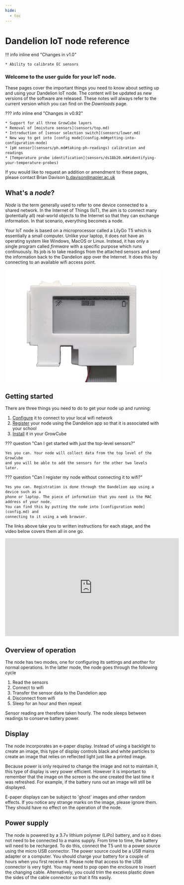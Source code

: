 ```yaml
---
hide:
  - toc
---
```


# Dandelion IoT node reference

!!! info inline end "Changes in v1.0"

    * Ability to calibrate EC sensors


### Welcome to the user guide for your IoT node.

These pages cover the important things you need to know about setting up
and using your Dandelion IoT node. The content will be updated as new versions 
of the software are released. These notes will always refer to the current
version which you can find on the *Downloads* page.

??? info inline end "Changes in v0.92"

    * Support for all three GrowCube layers
    * Removal of [moisture sensors](sensors/top.md)
    * Introduction of [sensor selection switch](sensors/lower.md)
    * New way to get into [config mode](config.md#getting-into-configuration-mode)
    * [pH sensor](sensors/ph.md#taking-ph-readings) calibration and readings
    * [Temperature probe identification](sensors/ds18b20.md#identifying-your-temperature-probes)

If you would like to request an addition or amendment to these pages, please contact 
Brian Davison [b.davison@napier.ac.uk](mailto:b.davison@napier.ac.uk)

## What's a *node*?

*Node* is the term generally used to refer to one device connected to a shared 
network. In the Internet of Things (IoT), the aim is to connect many (potentially
all) real-world objects to the Internet so that they can exchange information.
In that scenario, everything becomes a node. 

Your IoT node is based on a microprocessor called a LilyGo T5 which is essentially
a small computer. Unlike your laptop, it does not have an operating system like
Windows, MacOS or Linux. Instead, it has only a single program called *firmware*
with a specific purpose which runs continuously. Its job is to take readings from 
the attached sensors and send the information back to the Dandelion app over the 
Internet. It does this by connecting to an available wifi access point.

![T5 microprocessor#centred](img/T5.png)

## Getting started

There are three things you need to do to get your node up and running:

1. [Configure](config.md) it to connect to your local wifi network
2. [Register](register.md) your node using the Dandelion app so that it is associated with your school
3. [Install](install.md) it in your GrowCube

??? question "Can I get started with just the top-level sensors?"

    Yes you can. Your node will collect data from the top level of the GrowCube
    and you will be able to add the sensors for the other two levels later.

??? question "Can I register my node without connecting it to wifi?"

    Yes you can. Registration is done through the Dandelion app using a device such as a 
    phone or laptop. The piece of information that you need is the MAC address of your node.
    You can find this by putting the node into [configuration mode](config.md) and 
    connecting to it using a web browser.

The links above take you to written instructions for each stage, and the video below covers them
all in one go.

<iframe width="560" height="315" src="https://www.youtube.com/embed/hls6dXk5p1A" title="YouTube video player" frameborder="0" allow="accelerometer; autoplay; clipboard-write; encrypted-media; gyroscope; picture-in-picture" allowfullscreen></iframe>

## Overview of operation

The node has two modes, one for configuring its settings and another for normal
operations. In the latter mode, the node goes through the following cycle

1. Read the sensors
2. Connect to wifi
3. Transfer the sensor data to the Dandelion app
4. Disconnect from wifi
5. Sleep for an hour and then repeat

Sensor reading are therefore taken hourly. The node sleeps between readings to
conserve battery power.

##  Display

The node incorporates an e-paper display. Instead of using a backlight to 
create an image, this type of display controls black and white particles to
create an image that relies on reflected light just like a printed image.

Because power is only required to change the image and not to maintain it, this
type of display is very power efficient. However it is important to remember
that the image on the screen is the one created the last time it was refreshed.
For example, if the battery runs out an image will still be displayed.

E-paper displays can be subject to 'ghost' images and other random effects. If
you notice any strange marks on the image, please ignore them. They should have
no effect on the operation of the node.

## Power supply

The node is powered by a 3.7v lithium polymer (LiPo) battery, and so it does 
not need to be connected to a mains supply. From time to time, the battery will
need to be recharged. To do this, connect the T5 unit to a power source using
the micro USB connector. The power source could be a USB mains adapter or a
computer. You should charge your battery for a couple of hours when you first
receive it. Please note that access to the USB connector is very tight. You may
need to pop open the enclosure to insert the changing cable. Alternatively, you
could trim the excess plastic down the sides of the cable connector so that it
fits easily.
